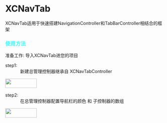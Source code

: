 # XCNavTab


XCNavTab适用于快速搭建NavigationController和TabBarController相结合的框架 

<h3 style="color:#33ffff">使用方法</h3>

准备工作: 导入XCNavTab进您的项目

<p>  step1: <br> &nbsp&nbsp&nbsp&nbsp&nbsp&nbsp&nbsp&nbsp&nbsp&nbsp&nbsp  
新建总管理控制器继承自 XCNavTabController</p>
<img style="width:100;height:30" src="http://qq15223245.bj.bdysite.com/staticImg/XCNavTab1.png"></img>
  
<p>  step2: <br> &nbsp&nbsp&nbsp&nbsp&nbsp&nbsp&nbsp&nbsp&nbsp&nbsp&nbsp  
在总管理控制器配置导航栏的颜色 和 子控制器的数组</p>
<img style="width:100;height:30" src="http://qq15223245.bj.bdysite.com/staticImg/XCNavTab2.png"></img>





